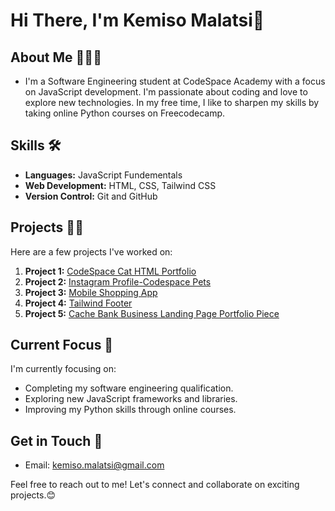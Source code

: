 # Hi There, I'm **Kemiso Malatsi**👋

## About Me 🙋🏾‍♂️
-  I'm a Software Engineering student at CodeSpace Academy with a focus on JavaScript development. I'm passionate about coding and love to explore new technologies. In my free time, I like to sharpen my skills by taking online Python courses on Freecodecamp.
  
## Skills 🛠️
- **Languages:** JavaScript Fundementals
- **Web Development:** HTML, CSS, Tailwind CSS
- **Version Control:** Git and GitHub
    
## Projects 🐱‍💻
Here are a few projects I've worked on:

1. **Project 1:** [CodeSpace Cat HTML Portfolio](https://github.com/KemisoMalatsi/KEMMAL529_BCL2401_GroupC_KemisoMalatsi_SDF01.git)
2. **Project 2:** [Instagram Profile-Codespace Pets](https://github.com/KemisoMalatsi/KEMMAL529_BCL2401_GroupC_KemisoMalatsi_SDF06.git)
3. **Project 3:** [Mobile Shopping App](https://github.com/KemisoMalatsi/https-github.com-KemisoMalatsi-KEMMAL529_BCL2401_GroupC_KemisoMalatsi_SDF07....git)
4. **Project 4:** [Tailwind Footer](https://github.com/KemisoMalatsi/BCL2401_GroupC_KemisoMalatsi_SDF09.git)
5. **Project 5:** [Cache Bank Business Landing Page Portfolio Piece](https://github.com/KemisoMalatsi/KEMMAL529_BCL2401_GroupC_KemisoMalatsi_SDF11.git)

## Current Focus 👀
I'm currently focusing on:
- Completing my software engineering qualification.
- Exploring new JavaScript frameworks and libraries.
- Improving my Python skills through online courses.

## Get in Touch 📧
- Email: kemiso.malatsi@gmail.com

Feel free to reach out to me! Let's connect and collaborate on exciting projects.😊
